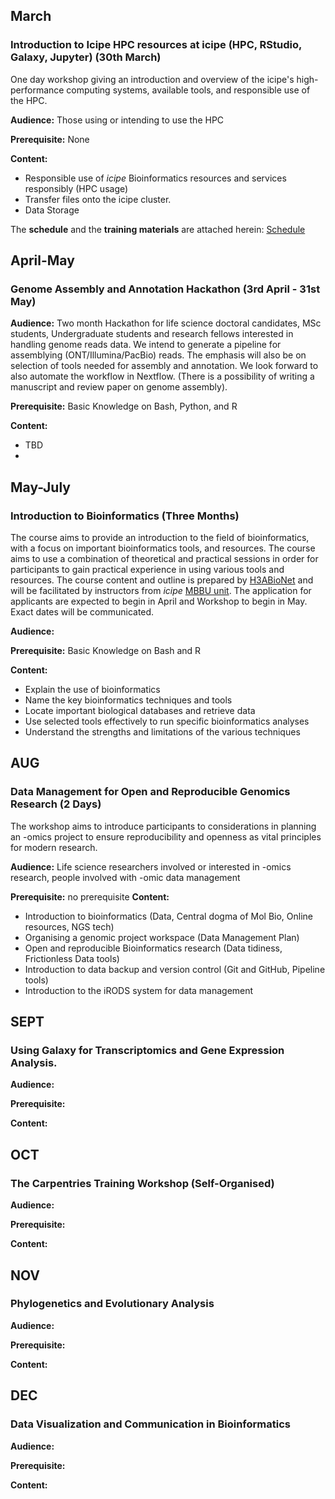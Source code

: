 ## March
### Introduction to Icipe HPC resources at icipe (HPC, RStudio, Galaxy, Jupyter) (30th March)
One day workshop giving an introduction and overview of the icipe's high-performance computing systems, available tools, and responsible use of the HPC.

**Audience:** 
Those using or intending to use the HPC

**Prerequisite:** None

**Content:**
- Responsible use of _icipe_ Bioinformatics resources and services  responsibly (HPC usage)
- Transfer files onto the icipe cluster.
- Data Storage

The **schedule** and the **training materials** are attached herein: [Schedule](https://github.com/mbbu/Bioinformatics-Unit-Training/blob/master/schedule/march.md)

## April-May
### Genome Assembly and Annotation Hackathon (3rd April - 31st May)
**Audience:** 
Two month Hackathon for life science doctoral candidates, MSc students, Undergraduate students and research fellows interested in handling genome reads data. 
We intend to generate a pipeline for assemblying (ONT/Illumina/PacBio) reads. The emphasis will also be on selection of tools needed for assembly and annotation. We look forward to also automate the workflow in Nextflow. (There is a possibility of writing a manuscript and review paper on genome assembly).

**Prerequisite:** Basic Knowledge on Bash, Python, and R

**Content:**
- TBD
- 

## May-July 
### Introduction to Bioinformatics (Three Months)
The course aims to provide an introduction to the field of bioinformatics, with a focus on important bioinformatics tools, and resources. The course aims to use a combination of theoretical and practical sessions in order for participants to gain practical experience in using various tools and resources.
The course content and outline is prepared by [H3ABioNet](https://www.h3abionet.org/categories/introduction-to-bioinformatics-training-2022) and will be facilitated by instructors from _icipe_ [MBBU unit](https://mbbu.github.io/). The application for applicants are expected to begin in April and Workshop to begin in May. Exact dates will be communicated.

**Audience:**

**Prerequisite:** Basic Knowledge on Bash and R


**Content:**
>
  - Explain the use of bioinformatics
  - Name the key bioinformatics techniques and tools
  - Locate important biological databases and retrieve data
  - Use selected tools effectively to run specific bioinformatics analyses
  - Understand the strengths and limitations of the various techniques

## AUG
### Data Management for Open and Reproducible Genomics Research (2 Days)
The workshop aims to introduce participants to considerations in planning an -omics project to ensure reproducibility and openness as vital principles for modern research.

**Audience:** 
Life science researchers involved or interested in -omics research, people involved with -omic data management

**Prerequisite:**
no prerequisite 
**Content:**
- Introduction to bioinformatics (Data, Central dogma of Mol Bio, Online resources, NGS tech)
- Organising a genomic project workspace (Data Management Plan)
- Open and reproducible Bioinformatics research (Data tidiness, Frictionless Data tools)
- Introduction to data backup and version control (Git and GitHub, Pipeline tools)
- Introduction to the iRODS system for data management


## SEPT
### Using Galaxy for Transcriptomics and Gene Expression Analysis.

**Audience:**

**Prerequisite:**

**Content:**


## OCT
### The Carpentries Training Workshop (Self-Organised)

**Audience:**

**Prerequisite:**

**Content:**



## NOV
### Phylogenetics and Evolutionary Analysis 

**Audience:**

**Prerequisite:**

**Content:**


## DEC
### Data Visualization and Communication in Bioinformatics

**Audience:**

**Prerequisite:**

**Content:**
